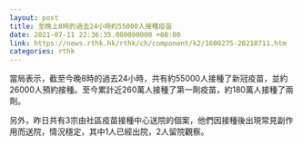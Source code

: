 ```yaml
---
layout: post
title: 至晚上8時的過去24小時約55000人接種疫苗
date: 2021-07-11 22:36:35.000000000 +08:00
link: https://news.rthk.hk/rthk/ch/component/k2/1600275-20210711.htm
categories: rthk
---
```


當局表示，截至今晚8時的過去24小時，共有約55000人接種了新冠疫苗，並約26000人預約接種。至今累計近260萬人接種了第一劑疫苗，約180萬人接種了兩劑。

另外，昨日共有3宗由社區疫苗接種中心送院的個案，他們因接種後出現常見副作用而送院，情況穩定，其中1人已經出院，2人留院觀察。
